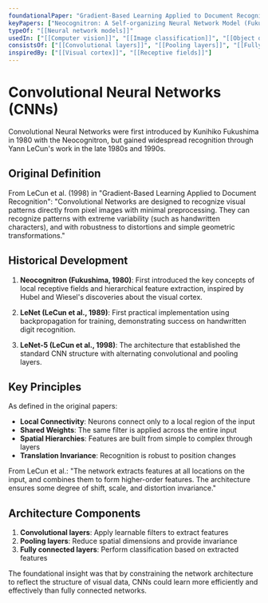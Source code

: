 ```yaml
---
foundationalPaper: "Gradient-Based Learning Applied to Document Recognition (LeCun et al., 1998)"
keyPapers: ["Neocognitron: A Self-organizing Neural Network Model (Fukushima, 1980)", "Backpropagation Applied to Handwritten Zip Code Recognition (LeCun et al., 1989)"]
typeOf: "[[Neural network models]]"
usedIn: ["[[Computer vision]]", "[[Image classification]]", "[[Object detection]]"]
consistsOf: ["[[Convolutional layers]]", "[[Pooling layers]]", "[[Fully connected layers]]"]
inspiredBy: ["[[Visual cortex]]", "[[Receptive fields]]"]
---
```


# Convolutional Neural Networks (CNNs)

Convolutional Neural Networks were first introduced by Kunihiko Fukushima in 1980 with the Neocognitron, but gained widespread recognition through Yann LeCun's work in the late 1980s and 1990s.

## Original Definition

From LeCun et al. (1998) in "Gradient-Based Learning Applied to Document Recognition":
"Convolutional Networks are designed to recognize visual patterns directly from pixel images with minimal preprocessing. They can recognize patterns with extreme variability (such as handwritten characters), and with robustness to distortions and simple geometric transformations."

## Historical Development

1. **Neocognitron (Fukushima, 1980)**: First introduced the key concepts of local receptive fields and hierarchical feature extraction, inspired by Hubel and Wiesel's discoveries about the visual cortex.

2. **LeNet (LeCun et al., 1989)**: First practical implementation using backpropagation for training, demonstrating success on handwritten digit recognition.

3. **LeNet-5 (LeCun et al., 1998)**: The architecture that established the standard CNN structure with alternating convolutional and pooling layers.

## Key Principles

As defined in the original papers:
- **Local Connectivity**: Neurons connect only to a local region of the input
- **Shared Weights**: The same filter is applied across the entire input
- **Spatial Hierarchies**: Features are built from simple to complex through layers
- **Translation Invariance**: Recognition is robust to position changes

From LeCun et al.: "The network extracts features at all locations on the input, and combines them to form higher-order features. The architecture ensures some degree of shift, scale, and distortion invariance."

## Architecture Components

1. **Convolutional layers**: Apply learnable filters to extract features
2. **Pooling layers**: Reduce spatial dimensions and provide invariance
3. **Fully connected layers**: Perform classification based on extracted features

The foundational insight was that by constraining the network architecture to reflect the structure of visual data, CNNs could learn more efficiently and effectively than fully connected networks.

